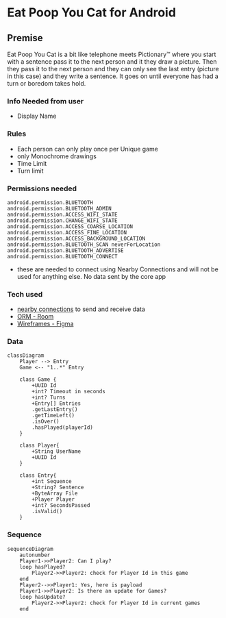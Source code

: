 # Eat Poop You Cat for Android

## Premise

Eat Poop You Cat is a bit like telephone meets Pictionary:tm: where you start with a sentence pass it to the next person and it they draw a picture. Then they pass it to the next person and they can only see the last entry (picture in this case) and they write a sentence. It goes on until everyone has had a turn or boredom takes hold.

### Info Needed from user

* Display Name

### Rules

* Each person can only play once per Unique game
* only Monochrome drawings
* Time Limit
* Turn limit

### Permissions needed

```
android.permission.BLUETOOTH
android.permission.BLUETOOTH_ADMIN
android.permission.ACCESS_WIFI_STATE
android.permission.CHANGE_WIFI_STATE
android.permission.ACCESS_COARSE_LOCATION
android.permission.ACCESS_FINE_LOCATION
android.permission.ACCESS_BACKGROUND_LOCATION
android.permission.BLUETOOTH_SCAN neverForLocation
android.permission.BLUETOOTH_ADVERTISE
android.permission.BLUETOOTH_CONNECT
```

* these are needed to connect using Nearby Connections and will not be used for anything else. No data sent by the core app

### Tech used

* [nearby connections](https://developers.google.com/nearby/connections/overview) to send and receive data
* [ORM - Room](https://developer.android.com/training/data-storage/room/)
* [Wireframes - Figma](https://www.figma.com/file/N5rf2UZaGy0LhD4S7r28OI/EPYC?node-id=0%3A1)

### Data

```mermaid
classDiagram
    Player --> Entry
    Game <-- "1..*" Entry
    
    class Game {
        +UUID Id
        +int? Timeout in seconds
        +int? Turns
        +Entry[] Entries
        .getLastEntry()
        .getTimeLeft()
        .isOver()
        .hasPlayed(playerId)
    }
    
    class Player{
        +String UserName
        +UUID Id
    }
    
    class Entry{
        +int Sequence
        +String? Sentence
        +ByteArray File
        +Player Player
        +int? SecondsPassed
        .isValid()
    }
```

### Sequence

```mermaid
sequenceDiagram
    autonumber
    Player1->>Player2: Can I play?
    loop hasPlayed?
        Player2->>Player2: check for Player Id in this game
    end
    Player2-->>Player1: Yes, here is payload
    Player1->>Player2: Is there an update for Games?
    loop hasUpdate?
        Player2->>Player2: check for Player Id in current games
    end
```
